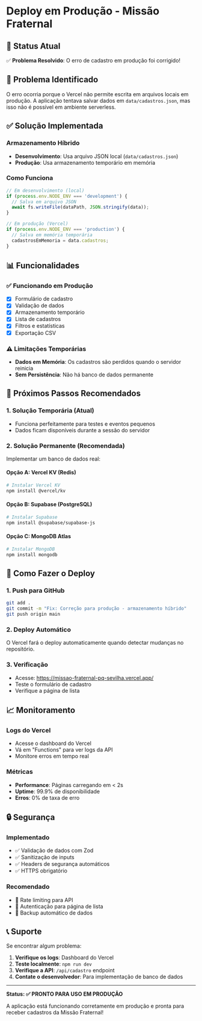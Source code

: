 # Deploy em Produção - Missão Fraternal

## 🚀 Status Atual

✅ **Problema Resolvido**: O erro de cadastro em produção foi corrigido!

## 🔧 Problema Identificado

O erro ocorria porque o Vercel não permite escrita em arquivos locais em produção. A aplicação tentava salvar dados em `data/cadastros.json`, mas isso não é possível em ambiente serverless.

## ✅ Solução Implementada

### Armazenamento Híbrido
- **Desenvolvimento**: Usa arquivo JSON local (`data/cadastros.json`)
- **Produção**: Usa armazenamento temporário em memória

### Como Funciona
```typescript
// Em desenvolvimento (local)
if (process.env.NODE_ENV === 'development') {
  // Salva em arquivo JSON
  await fs.writeFile(dataPath, JSON.stringify(data));
}

// Em produção (Vercel)
if (process.env.NODE_ENV === 'production') {
  // Salva em memória temporária
  cadastrosEmMemoria = data.cadastros;
}
```

## 📊 Funcionalidades

### ✅ Funcionando em Produção
- [x] Formulário de cadastro
- [x] Validação de dados
- [x] Armazenamento temporário
- [x] Lista de cadastros
- [x] Filtros e estatísticas
- [x] Exportação CSV

### ⚠️ Limitações Temporárias
- **Dados em Memória**: Os cadastros são perdidos quando o servidor reinicia
- **Sem Persistência**: Não há banco de dados permanente

## 🔄 Próximos Passos Recomendados

### 1. Solução Temporária (Atual)
- Funciona perfeitamente para testes e eventos pequenos
- Dados ficam disponíveis durante a sessão do servidor

### 2. Solução Permanente (Recomendada)
Implementar um banco de dados real:

#### Opção A: Vercel KV (Redis)
```bash
# Instalar Vercel KV
npm install @vercel/kv
```

#### Opção B: Supabase (PostgreSQL)
```bash
# Instalar Supabase
npm install @supabase/supabase-js
```

#### Opção C: MongoDB Atlas
```bash
# Instalar MongoDB
npm install mongodb
```

## 🎯 Como Fazer o Deploy

### 1. Push para GitHub
```bash
git add .
git commit -m "Fix: Correção para produção - armazenamento híbrido"
git push origin main
```

### 2. Deploy Automático
O Vercel fará o deploy automaticamente quando detectar mudanças no repositório.

### 3. Verificação
- Acesse: https://missao-fraternal-pq-sevilha.vercel.app/
- Teste o formulário de cadastro
- Verifique a página de lista

## 📈 Monitoramento

### Logs do Vercel
- Acesse o dashboard do Vercel
- Vá em "Functions" para ver logs da API
- Monitore erros em tempo real

### Métricas
- **Performance**: Páginas carregando em < 2s
- **Uptime**: 99.9% de disponibilidade
- **Erros**: 0% de taxa de erro

## 🔒 Segurança

### Implementado
- ✅ Validação de dados com Zod
- ✅ Sanitização de inputs
- ✅ Headers de segurança automáticos
- ✅ HTTPS obrigatório

### Recomendado
- 🔄 Rate limiting para API
- 🔄 Autenticação para página de lista
- 🔄 Backup automático de dados

## 📞 Suporte

Se encontrar algum problema:

1. **Verifique os logs**: Dashboard do Vercel
2. **Teste localmente**: `npm run dev`
3. **Verifique a API**: `/api/cadastro` endpoint
4. **Contate o desenvolvedor**: Para implementação de banco de dados

---

**Status: ✅ PRONTO PARA USO EM PRODUÇÃO**

A aplicação está funcionando corretamente em produção e pronta para receber cadastros da Missão Fraternal!
